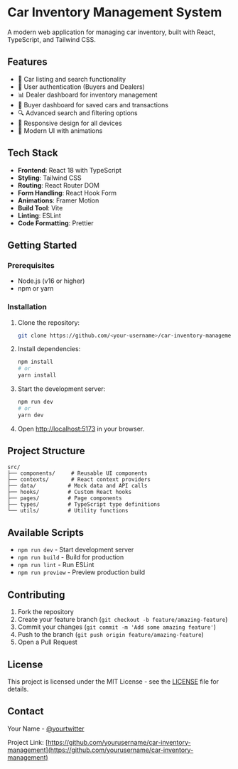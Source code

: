 # Car Inventory Management System

A modern web application for managing car inventory, built with React, TypeScript, and Tailwind CSS.

## Features

- 🚗 Car listing and search functionality
- 👥 User authentication (Buyers and Dealers)
- 📊 Dealer dashboard for inventory management
- 🛒 Buyer dashboard for saved cars and transactions
- 🔍 Advanced search and filtering options
- 📱 Responsive design for all devices
- 🎨 Modern UI with animations

## Tech Stack

- **Frontend**: React 18 with TypeScript
- **Styling**: Tailwind CSS
- **Routing**: React Router DOM
- **Form Handling**: React Hook Form
- **Animations**: Framer Motion
- **Build Tool**: Vite
- **Linting**: ESLint
- **Code Formatting**: Prettier

## Getting Started

### Prerequisites

- Node.js (v16 or higher)
- npm or yarn

### Installation

1. Clone the repository:
   ```bash
   git clone https://github.com/<your-username>/car-inventory-management.git
   ```

2. Install dependencies:
   ```bash
   npm install
   # or
   yarn install
   ```

3. Start the development server:
   ```bash
   npm run dev
   # or
   yarn dev
   ```

4. Open [http://localhost:5173](http://localhost:5173) in your browser.

## Project Structure

```
src/
├── components/     # Reusable UI components
├── contexts/       # React context providers
├── data/          # Mock data and API calls
├── hooks/         # Custom React hooks
├── pages/         # Page components
├── types/         # TypeScript type definitions
└── utils/         # Utility functions
```

## Available Scripts

- `npm run dev` - Start development server
- `npm run build` - Build for production
- `npm run lint` - Run ESLint
- `npm run preview` - Preview production build

## Contributing

1. Fork the repository
2. Create your feature branch (`git checkout -b feature/amazing-feature`)
3. Commit your changes (`git commit -m 'Add some amazing feature'`)
4. Push to the branch (`git push origin feature/amazing-feature`)
5. Open a Pull Request

## License

This project is licensed under the MIT License - see the [LICENSE](LICENSE) file for details.

## Contact

Your Name - [@yourtwitter](https://twitter.com/yourtwitter)

Project Link: [https://github.com/yourusername/car-inventory-management](https://github.com/yourusername/car-inventory-management) 